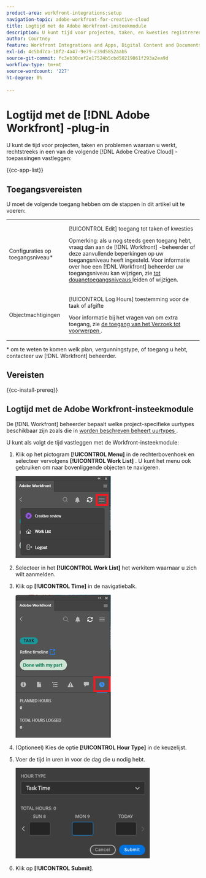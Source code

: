 ```yaml
---
product-area: workfront-integrations;setup
navigation-topic: adobe-workfront-for-creative-cloud
title: Logtijd met de Adobe Workfront-insteekmodule
description: U kunt tijd voor projecten, taken, en kwesties registreren u werkt aan direct in de toepassingen van Adobe Creative Cloud.
author: Courtney
feature: Workfront Integrations and Apps, Digital Content and Documents
exl-id: 4c5bd7ca-18f2-4a47-9e79-c39d5852aab5
source-git-commit: fc3eb30cef2e17524b5cbd50219861f293a2ea9d
workflow-type: tm+mt
source-wordcount: '227'
ht-degree: 0%

---
```


# Logtijd met de [!DNL Adobe Workfront] -plug-in

U kunt de tijd voor projecten, taken en problemen waaraan u werkt, rechtstreeks in een van de volgende [!DNL Adobe Creative Cloud] -toepassingen vastleggen:

{{cc-app-list}}

## Toegangsvereisten

U moet de volgende toegang hebben om de stappen in dit artikel uit te voeren:

<table style="table-layout:auto"> 
 <col> 
 <col> 
 <tbody> 
  <tr> 
   <!--<td role="rowheader">[!DNL Adobe Workfront] plan*</td> 
   <td> <p>[!UICONTROL Pro] or higher</p> </td> 
  </tr> 
  <tr data-mc-conditions=""> 
   <td role="rowheader">[!DNL Adobe Workfront] license*</td> 
   <td> <p>[!UICONTROL Work] or [!UICONTROL Plan]</p> </td> 
  </tr> 
  <tr> 
   <td role="rowheader">Product</td> 
   <td>You must have an [!DNL Adobe Creative Cloud] license in addition to a [!DNL Workfront] license.</td> 
  </tr> -->
  <tr> 
   <td role="rowheader">Configuraties op toegangsniveau*</td> 
   <td> <p>[!UICONTROL Edit] toegang tot taken of kwesties</p> <p>Opmerking: als u nog steeds geen toegang hebt, vraag dan aan de [!DNL Workfront] -beheerder of deze aanvullende beperkingen op uw toegangsniveau heeft ingesteld. Voor informatie over hoe een [!DNL Workfront] beheerder uw toegangsniveau kan wijzigen, zie <a href="../../administration-and-setup/add-users/configure-and-grant-access/create-modify-access-levels.md" class="MCXref xref"> tot douanetoegangsniveaus </a> leiden of wijzigen.</p> </td> 
  </tr> 
  <tr> 
   <td role="rowheader">Objectmachtigingen</td> 
   <td> <p>[!UICONTROL Log Hours] toestemming voor de taak of afgifte</p> <p>Voor informatie bij het vragen van om extra toegang, zie <a href="../../workfront-basics/grant-and-request-access-to-objects/request-access.md" class="MCXref xref"> de toegang van het Verzoek tot voorwerpen </a>.</p> </td> 
  </tr> 
 </tbody> 
</table>

&#42; om te weten te komen welk plan, vergunningstype, of toegang u hebt, contacteer uw [!DNL Workfront] beheerder.

## Vereisten

{{cc-install-prereq}}

## Logtijd met de Adobe Workfront-insteekmodule

De [!DNL Workfront] beheerder bepaalt welke project-specifieke uurtypes beschikbaar zijn zoals die in [ worden beschreven beheert uurtypes ](../../administration-and-setup/set-up-workfront/configure-timesheets-schedules/hour-types.md).

U kunt als volgt de tijd vastleggen met de Workfront-insteekmodule:

1. Klik op het pictogram **[!UICONTROL Menu]** in de rechterbovenhoek en selecteer vervolgens **[!UICONTROL Work List]** . U kunt het menu ook gebruiken om naar bovenliggende objecten te navigeren.

   ![](assets/go-back-to-work-list-350x314.png)

1. Selecteer in het **[!UICONTROL Work List]** het werkitem waarnaar u zich wilt aanmelden.
1. Klik op **[!UICONTROL Time]** in de navigatiebalk.

   ![](assets/log-time-350x337.png)

1. (Optioneel) Kies de optie **[!UICONTROL Hour Type]** in de keuzelijst.
1. Voer de tijd in uren in voor de dag die u nodig hebt.

   ![](assets/copy-of-log-hours-350x236.png)

1. Klik op **[!UICONTROL Submit]**.
